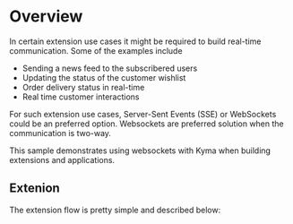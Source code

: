 # Overview

In certain extension use cases it might be required to build real-time communication. Some of the examples include

* Sending a news feed to the subscribered users 
* Updating the status of the customer wishlist 
* Order delivery status in real-time
* Real time customer interactions

For such extension use cases, Server-Sent Events (SSE) or WebSockets could be an preferred option. Websockets are preferred solution when the communication is two-way.

This sample demonstrates using websockets with Kyma when building extensions and applications.

## Extenion

The extension flow is pretty simple and described below:


